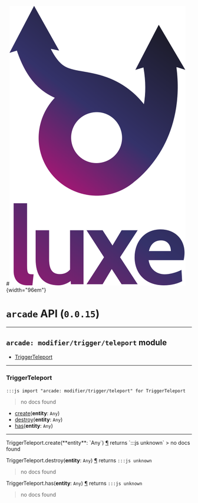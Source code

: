 #![](../../../images/luxe-dark.svg){width="96em"}

# `arcade` API (`0.0.15`)  


---

## `arcade: modifier/trigger/teleport` module

- [TriggerTeleport](#triggerteleport)   

---

### TriggerTeleport
`:::js import "arcade: modifier/trigger/teleport" for TriggerTeleport`
> no docs found

- [create](#TriggerTeleport.create)(**entity**: `Any`)
- [destroy](#TriggerTeleport.destroy)(**entity**: `Any`)
- [has](#TriggerTeleport.has)(**entity**: `Any`)

<hr/>
<endpoint module="arcade: modifier/trigger/teleport" class="TriggerTeleport" signature="create(entity : Any)"></endpoint>
<signature id="TriggerTeleport.create">TriggerTeleport.create(**entity**: `Any`)
<a class="headerlink" href="#TriggerTeleport.create" title="Permanent link">¶</a></signature>
<span class='api_ret'>returns</span> `:::js unknown`
> no docs found   

<endpoint module="arcade: modifier/trigger/teleport" class="TriggerTeleport" signature="destroy(entity : Any)"></endpoint>
<signature id="TriggerTeleport.destroy">TriggerTeleport.destroy(**entity**: `Any`)
<a class="headerlink" href="#TriggerTeleport.destroy" title="Permanent link">¶</a></signature>
<span class='api_ret'>returns</span> `:::js unknown`
> no docs found   

<endpoint module="arcade: modifier/trigger/teleport" class="TriggerTeleport" signature="has(entity : Any)"></endpoint>
<signature id="TriggerTeleport.has">TriggerTeleport.has(**entity**: `Any`)
<a class="headerlink" href="#TriggerTeleport.has" title="Permanent link">¶</a></signature>
<span class='api_ret'>returns</span> `:::js unknown`
> no docs found   

